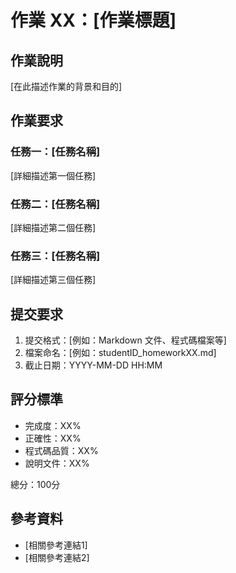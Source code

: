 # 作業 XX：[作業標題]

## 作業說明

[在此描述作業的背景和目的]

## 作業要求

### 任務一：[任務名稱]
[詳細描述第一個任務]

### 任務二：[任務名稱]
[詳細描述第二個任務]

### 任務三：[任務名稱]
[詳細描述第三個任務]

## 提交要求

1. 提交格式：[例如：Markdown 文件、程式碼檔案等]
2. 檔案命名：[例如：studentID_homeworkXX.md]
3. 截止日期：YYYY-MM-DD HH:MM

## 評分標準

- 完成度：XX%
- 正確性：XX%
- 程式碼品質：XX%
- 說明文件：XX%

總分：100分

## 參考資料

- [相關參考連結1]
- [相關參考連結2]
